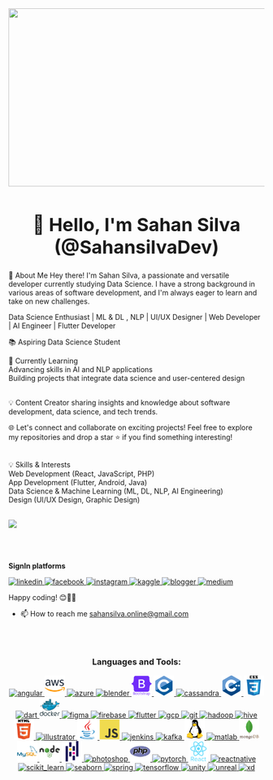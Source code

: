 <img height="350" width="1000" src="https://blogger.googleusercontent.com/img/b/R29vZ2xl/AVvXsEgUHa34ICbsjspaIc_ROu3ETJ8Fbvf6GlG5gcMgkkvakRnazAt1-_tWY3Sub78d-N2yFi_Dbon3Qdp6OvNZSqM0hiFeuHc2xrSI8n_PkDs6zNB374oK5pfajmEGDpKppLhlwBXeoAocBvED5LzgVLlZ3_ixVifQo54HRgI5_wqlLW-XqI_B9bzEUDSo-FPh/s1600/sahan.gif" />

<div align="center">
  <h1 style="font-size: 36px;">👋 Hello, I'm Sahan Silva (@SahansilvaDev)</h1>
</div>




🚀 About Me
Hey there! I'm Sahan Silva, a passionate and versatile developer currently studying Data Science. I have a strong background in various areas of software development, and I'm always eager to learn and take on new challenges. <br>

Data Science Enthusiast | ML & DL , NLP | UI/UX Designer | Web Developer | AI Engineer | Flutter Developer<br>

📚 Aspiring Data Science Student<br>

🌱 Currently Learning<br>
    Advancing skills in AI and NLP applications<br>
    Building projects that integrate data science and user-centered design<br>
<br>

💡 Content Creator sharing insights and knowledge about software development, data science, and tech trends.<br>

🌐 Let's connect and collaborate on exciting projects! Feel free to explore my repositories and drop a star ⭐ if you find something interesting!<br><br>


💡  Skills & Interests <br>
    Web Development (React, JavaScript, PHP)<br>
    App Development (Flutter, Android, Java)<br>
    Data Science & Machine Learning (ML, DL, NLP, AI Engineering)<br>
    Design (UI/UX Design, Graphic Design)<br>
<br>


<img align="left"  border="0" width="320" data-original-height="1080" data-original-width="1080" src="https://blogger.googleusercontent.com/img/b/R29vZ2xl/AVvXsEi8tVNEHo1FORuJHglsSLT5YB6ezvKo1K1cXQ3vpXQ59eoSWCBVdMShAzdAkg13GKBGfSEKKlLyEYd6mfYfPdJcewDFN5gjV7hWcpsvJE5c3ENAtSDqCNxLOVCKCj65RCOnMpu4zpGr-Au-s1jiKiN_uhFmV8NTjqhBlx89hboVv7edokaxxv_tcXsi98dc/s1600/side%20pannel.gif"/>

<br>
<br>

<br>

<br>

<b> SignIn platforms</b> 
<p align="left">
<a href="https://www.linkedin.com/in/sahan-silva/" target="_blank" rel="noreferrer"><img src="https://img.icons8.com/3d-fluency/94/linkedin-logo.png" alt="linkedin" width="40" height="40"/> </a>         
  <a href="https://facebook.com/sahanxsilva" target="_blank" rel="noreferrer"><img src="https://img.icons8.com/3d-fluency/94/facebook-circled.png" alt="facebook" width="40" height="40"/> </a>             
  <a href="https://www.instagram.com/sa_ha_x/" target="_blank" rel="noreferrer"><img src="https://img.icons8.com/3d-fluency/94/instagram-new.png" alt="instagram" width="40" height="40"/>    </a>      
  <a href="https://kaggle.com/sahansilvaai" target="_blank" rel="noreferrer"><img src="https://img.icons8.com/external-tal-revivo-shadow-tal-revivo/24/external-kaggle-an-online-community-of-data-scientists-and-machine-learners-owned-by-google-logo-shadow-tal-revivo.png" alt="kaggle" width="40" height="40"/> </a>             
  <a href="https://bloggingbrew.blogspot.com/" target="_blank" rel="noreferrer"><img src="https://img.icons8.com/fluency/48/blogger.png" alt="blogger" width="40" height="40"/> </a>     
  <a href="https://medium.com/@sahansilva" target="_blank" rel="noreferrer"><img src="https://img.icons8.com/badges/48/medium-logo.png" alt="medium" width="40" height="40"/> </a>          
</p>



Happy coding! 😊👨‍💻<br>

- 📫 How to reach me sahansilva.online@gmail.com

<!---
SahansilvaDev/SahansilvaDev is a ✨ special ✨ repository because its `README.md` (this file) appears on your GitHub profile.
You can click the Preview link to take a look at your changes.
--->


<br>



<center>
<br>
<h3 align="center">Languages and Tools:</h3>
<p align="left">

<a href="https://angular.io" target="_blank" rel="noreferrer"> <img src="https://angular.io/assets/images/logos/angular/angular.svg" alt="angular" width="40" height="40"/> </a> <a href="https://aws.amazon.com" target="_blank" rel="noreferrer"> <img src="https://raw.githubusercontent.com/devicons/devicon/master/icons/amazonwebservices/amazonwebservices-original-wordmark.svg" alt="aws" width="40" height="40"/> </a> <a href="https://azure.microsoft.com/en-in/" target="_blank" rel="noreferrer"> <img src="https://www.vectorlogo.zone/logos/microsoft_azure/microsoft_azure-icon.svg" alt="azure" width="40" height="40"/> </a> <a href="https://www.blender.org/" target="_blank" rel="noreferrer"> <img src="https://download.blender.org/branding/community/blender_community_badge_white.svg" alt="blender" width="40" height="40"/> </a> <a href="https://getbootstrap.com" target="_blank" rel="noreferrer"> <img src="https://raw.githubusercontent.com/devicons/devicon/master/icons/bootstrap/bootstrap-plain-wordmark.svg" alt="bootstrap" width="40" height="40"/> </a> <a href="https://www.cprogramming.com/" target="_blank" rel="noreferrer"> <img src="https://raw.githubusercontent.com/devicons/devicon/master/icons/c/c-original.svg" alt="c" width="40" height="40"/> </a> <a href="https://cassandra.apache.org/" target="_blank" rel="noreferrer"> <img src="https://www.vectorlogo.zone/logos/apache_cassandra/apache_cassandra-icon.svg" alt="cassandra" width="40" height="40"/> </a> <a href="https://www.w3schools.com/cpp/" target="_blank" rel="noreferrer"> <img src="https://raw.githubusercontent.com/devicons/devicon/master/icons/cplusplus/cplusplus-original.svg" alt="cplusplus" width="40" height="40"/> </a> <a href="https://www.w3schools.com/css/" target="_blank" rel="noreferrer"> <img src="https://raw.githubusercontent.com/devicons/devicon/master/icons/css3/css3-original-wordmark.svg" alt="css3" width="40" height="40"/> </a> <a href="https://dart.dev" target="_blank" rel="noreferrer"> <img src="https://www.vectorlogo.zone/logos/dartlang/dartlang-icon.svg" alt="dart" width="40" height="40"/> </a> <a href="https://www.docker.com/" target="_blank" rel="noreferrer"> <img src="https://raw.githubusercontent.com/devicons/devicon/master/icons/docker/docker-original-wordmark.svg" alt="docker" width="40" height="40"/> </a> <a href="https://www.figma.com/" target="_blank" rel="noreferrer"> <img src="https://www.vectorlogo.zone/logos/figma/figma-icon.svg" alt="figma" width="40" height="40"/> </a> <a href="https://firebase.google.com/" target="_blank" rel="noreferrer"> <img src="https://www.vectorlogo.zone/logos/firebase/firebase-icon.svg" alt="firebase" width="40" height="40"/> </a> <a href="https://flutter.dev" target="_blank" rel="noreferrer"> <img src="https://www.vectorlogo.zone/logos/flutterio/flutterio-icon.svg" alt="flutter" width="40" height="40"/> </a> <a href="https://cloud.google.com" target="_blank" rel="noreferrer"> <img src="https://www.vectorlogo.zone/logos/google_cloud/google_cloud-icon.svg" alt="gcp" width="40" height="40"/> </a> <a href="https://git-scm.com/" target="_blank" rel="noreferrer"> <img src="https://www.vectorlogo.zone/logos/git-scm/git-scm-icon.svg" alt="git" width="40" height="40"/> </a> <a href="https://hadoop.apache.org/" target="_blank" rel="noreferrer"> <img src="https://www.vectorlogo.zone/logos/apache_hadoop/apache_hadoop-icon.svg" alt="hadoop" width="40" height="40"/> </a> <a href="https://hive.apache.org/" target="_blank" rel="noreferrer"> <img src="https://www.vectorlogo.zone/logos/apache_hive/apache_hive-icon.svg" alt="hive" width="40" height="40"/> </a> <a href="https://www.w3.org/html/" target="_blank" rel="noreferrer"> <img src="https://raw.githubusercontent.com/devicons/devicon/master/icons/html5/html5-original-wordmark.svg" alt="html5" width="40" height="40"/> </a> <a href="https://www.adobe.com/in/products/illustrator.html" target="_blank" rel="noreferrer"> <img src="https://www.vectorlogo.zone/logos/adobe_illustrator/adobe_illustrator-icon.svg" alt="illustrator" width="40" height="40"/> </a> <a href="https://www.java.com" target="_blank" rel="noreferrer"> <img src="https://raw.githubusercontent.com/devicons/devicon/master/icons/java/java-original.svg" alt="java" width="40" height="40"/> </a> <a href="https://developer.mozilla.org/en-US/docs/Web/JavaScript" target="_blank" rel="noreferrer"> <img src="https://raw.githubusercontent.com/devicons/devicon/master/icons/javascript/javascript-original.svg" alt="javascript" width="40" height="40"/> </a> <a href="https://www.jenkins.io" target="_blank" rel="noreferrer"> <img src="https://www.vectorlogo.zone/logos/jenkins/jenkins-icon.svg" alt="jenkins" width="40" height="40"/> </a> <a href="https://kafka.apache.org/" target="_blank" rel="noreferrer"> <img src="https://www.vectorlogo.zone/logos/apache_kafka/apache_kafka-icon.svg" alt="kafka" width="40" height="40"/> </a> <a href="https://www.linux.org/" target="_blank" rel="noreferrer"> <img src="https://raw.githubusercontent.com/devicons/devicon/master/icons/linux/linux-original.svg" alt="linux" width="40" height="40"/> </a> <a href="https://www.mathworks.com/" target="_blank" rel="noreferrer"> <img src="https://upload.wikimedia.org/wikipedia/commons/2/21/Matlab_Logo.png" alt="matlab" width="40" height="40"/> </a> <a href="https://www.mongodb.com/" target="_blank" rel="noreferrer"> <img src="https://raw.githubusercontent.com/devicons/devicon/master/icons/mongodb/mongodb-original-wordmark.svg" alt="mongodb" width="40" height="40"/> </a> <a href="https://www.mysql.com/" target="_blank" rel="noreferrer"> <img src="https://raw.githubusercontent.com/devicons/devicon/master/icons/mysql/mysql-original-wordmark.svg" alt="mysql" width="40" height="40"/> </a> <a href="https://nodejs.org" target="_blank" rel="noreferrer"> <img src="https://raw.githubusercontent.com/devicons/devicon/master/icons/nodejs/nodejs-original-wordmark.svg" alt="nodejs" width="40" height="40"/> </a> <a href="https://pandas.pydata.org/" target="_blank" rel="noreferrer"> <img src="https://raw.githubusercontent.com/devicons/devicon/2ae2a900d2f041da66e950e4d48052658d850630/icons/pandas/pandas-original.svg" alt="pandas" width="40" height="40"/> </a> <a href="https://www.photoshop.com/en" target="_blank" rel="noreferrer"> <img src="https://worldvectorlogo.com/logos/adobe-photoshop-2.svg" alt="photoshop" width="40" height="40"/> </a> <a href="https://www.php.net" target="_blank" rel="noreferrer"> <img src="https://raw.githubusercontent.com/devicons/devicon/master/icons/php/php-original.svg" alt="php" width="40" height="40"/> </a> <a href="https://pytorch.org/" target="_blank" rel="noreferrer"> <img src="https://www.vectorlogo.zone/logos/pytorch/pytorch-icon.svg" alt="pytorch" width="40" height="40"/> </a> <a href="https://reactjs.org/" target="_blank" rel="noreferrer"> <img src="https://raw.githubusercontent.com/devicons/devicon/master/icons/react/react-original-wordmark.svg" alt="react" width="40" height="40"/> </a> <a href="https://reactnative.dev/" target="_blank" rel="noreferrer"> <img src="https://reactnative.dev/img/header_logo.svg" alt="reactnative" width="40" height="40"/> </a> <a href="https://scikit-learn.org/" target="_blank" rel="noreferrer"> <img src="https://upload.wikimedia.org/wikipedia/commons/0/05/Scikit_learn_logo_small.svg" alt="scikit_learn" width="40" height="40"/> </a> <a href="https://seaborn.pydata.org/" target="_blank" rel="noreferrer"> <img src="https://seaborn.pydata.org/_images/logo-mark-lightbg.svg" alt="seaborn" width="40" height="40"/> </a> <a href="https://spring.io/" target="_blank" rel="noreferrer"> <img src="https://www.vectorlogo.zone/logos/springio/springio-icon.svg" alt="spring" width="40" height="40"/> </a> <a href="https://www.tensorflow.org" target="_blank" rel="noreferrer"> <img src="https://www.vectorlogo.zone/logos/tensorflow/tensorflow-icon.svg" alt="tensorflow" width="40" height="40"/> </a> <a href="https://unity.com/" target="_blank" rel="noreferrer"> <img src="https://www.vectorlogo.zone/logos/unity3d/unity3d-icon.svg" alt="unity" width="40" height="40"/> </a> <a href="https://unrealengine.com/" target="_blank" rel="noreferrer"> <img src="https://raw.githubusercontent.com/kenangundogan/fontisto/036b7eca71aab1bef8e6a0518f7329f13ed62f6b/icons/svg/brand/unreal-engine.svg" alt="unreal" width="40" height="40"/> </a> <a href="https://www.adobe.com/products/aftereffects.html" target="_blank" rel="noreferrer"> <img src="https://cdn.worldvectorlogo.com/logos/after-effects-1.svg" alt="xd" width="40" height="40"/> </a> </p>
</center>

